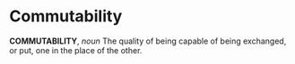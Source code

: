 # Commutability

**COMMUTABILITY**, _noun_ The quality of being capable of being exchanged, or put, one in the place of the other.